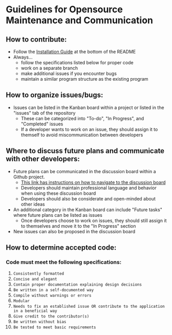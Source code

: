 # Guidelines for Opensource Maintenance and Communication

## How to contribute: 
* Follow the [Installation Guide](https://github.com/lalimabhola/TAG/blob/prototype3/README.md) at the bottom of the README
* Always...
  * follow the specifications listed below for proper code
  * work on a separate branch 
  * make additional issues if you encounter bugs
  * maintain a similar program structure as the existing program 

## How to organize issues/bugs: 
* Issues can be listed in the Kanban board within a project or listed in the "issues" tab of the repository
  * These can be categorized into "To-do", "In Progress", and "Completed" issues
  * If a developer wants to work on an issue, they should assign it to themself to avoid miscommunication between developers


## Where to discuss future plans and communicate with other developers: 
* Future plans can be communicated in the discussion board within a Github project. 
  * [This link has instructions on how to navigate to the discussion board](https://docs.github.com/en/organizations/collaborating-with-your-team/creating-a-team-discussion)
  * Developers should maintain professional language and behavior when using these discussion board
  * Developers should also be considerate and open-minded about other ideas
* An additional category in the Kanban board can include "Future tasks" where future plans can be listed as issues
  * Once developers choose to work on issues, they should still assign it to themselves and move it to the "In Progress" section 
* New issues can also be proposed in the discussion board

## How to determine accepted code: 
### Code must meet the following specifications:
1. `Consistently formatted`
2. `Concise and elegant`
3. `Contain proper documentation explaining design decisions`
4. `Be written in a self-documented way`
5. `Compile without warnings or errors`
6. `Modular`
7. `Needs to fix an established issue OR contribute to the application in a beneficial way`
8. `Give credit to the contributor(s)`
9. `Be written without bias`
10. `Be tested to meet basic requirements`